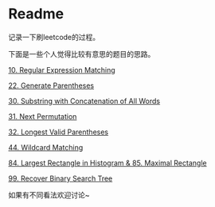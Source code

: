 # Readme

记录一下刷leetcode的过程。

下面是一些个人觉得比较有意思的题目的思路。

[10. Regular Expression Matching](doc/markdown/10.md)

[22. Generate Parentheses](doc/markdown/22.md)

[30. Substring with Concatenation of All Words](doc/markdown/30.md)

[31. Next Permutation](doc/markdown/31.md)

[32. Longest Valid Parentheses](doc/markdown/32.md)

[44. Wildcard Matching](doc/markdown/44.md)

[84. Largest Rectangle in Histogram & 85. Maximal Rectangle](doc/markdown/84&85.md)

[99. Recover Binary Search Tree](doc/markdown/99.md)

如果有不同看法欢迎讨论~